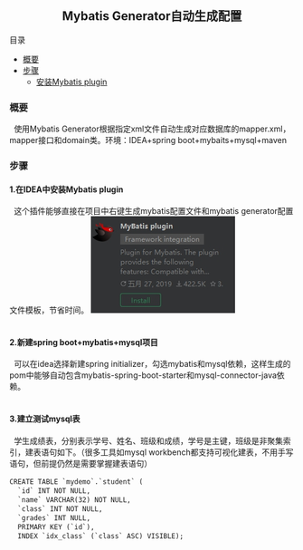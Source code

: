 ##                                                    <center>    Mybatis Generator自动生成配置</center>
目录
- [概要](#概要)
- [步骤](#步骤)
  - [安装Mybatis plugin](#1在idea中安装mybatis-plugin)
###   概要
&nbsp;&nbsp;使用Mybatis Generator根据指定xml文件自动生成对应数据库的mapper.xml，mapper接口和domain类。环境：IDEA+spring boot+mybaits+mysql+maven
###   步骤
#### 1.在IDEA中安装Mybatis plugin
&nbsp;&nbsp;这个插件能够直接在项目中右键生成mybatis配置文件和mybatis generator配置文件模板，节省时间。
  ![](https://github.com/nanguohao/blog/blob/master/MyBatis/Mybatis%20Generator%E8%87%AA%E5%8A%A8%E7%94%9F%E6%88%90%E6%95%B0%E6%8D%AE%E5%BA%93mapper%E5%92%8C%E7%B1%BB%E6%96%87%E4%BB%B6/mybatis%20plugin.JPG?raw=true)
 <br/><br/>
#### 2.新建spring boot+mybatis+mysql项目
&nbsp;&nbsp;可以在idea选择新建spring initializer，勾选mybatis和mysql依赖，这样生成的pom中能够自动包含mybatis-spring-boot-starter和mysql-connector-java依赖。
   <br/><br/>
#### 3.建立测试mysql表
&nbsp;&nbsp;学生成绩表，分别表示学号、姓名、班级和成绩，学号是主键，班级是非聚集索引，建表语句如下。（很多工具如mysql workbench都支持可视化建表，不用手写语句，但前提仍然是需要掌握建表语句）
```mysql
CREATE TABLE `mydemo`.`student` (
  `id` INT NOT NULL,
  `name` VARCHAR(32) NOT NULL,
  `class` INT NOT NULL,
  `grades` INT NULL,
  PRIMARY KEY (`id`),
  INDEX `idx_class` (`class` ASC) VISIBLE);
```


